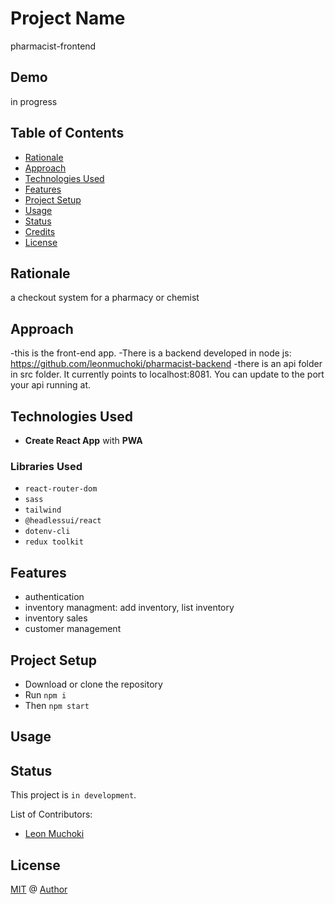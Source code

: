 # Project Name
pharmacist-frontend

## Demo
in progress

## Table of Contents
- [Rationale](#rationale)
- [Approach](#approach)
- [Technologies Used](#technologies-used)
- [Features](#features)
- [Project Setup](#project-setup)
- [Usage](#usage)
- [Status](#status)
- [Credits](#credits)
- [License](#license)

## Rationale
a checkout system for a pharmacy or chemist

## Approach
-this is the front-end app. 
-There is a backend developed in node js: https://github.com/leonmuchoki/pharmacist-backend
-there is an api folder in src folder. It currently points to localhost:8081. You can update to the port your api running at.

## Technologies Used
- **Create React App** with **PWA**

### Libraries Used
- `react-router-dom`
- `sass`
- `tailwind`
- `@headlessui/react`
- `dotenv-cli`
- `redux toolkit`

## Features
- authentication
- inventory managment: add inventory, list inventory
- inventory sales
- customer management

## Project Setup
- Download or clone the repository
- Run `npm i`
- Then `npm start`

## Usage

## Status
This project is `in development`.

List of Contributors:
- [Leon Muchoki]()

## License
[MIT]() @ [Author]()